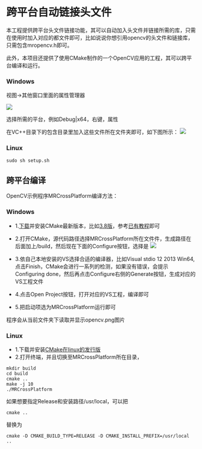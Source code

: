 # 跨平台自动链接头文件

本工程提供跨平台头文件链接功能，其可以自动加入头文件并链接所需的库，只需在使用时加入对应的都文件即可，比如说说你想引用opencv的头文件和链接库，只需包含mropencv.h即可。

此外，本项目还提供了使用CMake制作的一个OpenCV应用的工程，其可以跨平台编译和运行。

### Windows

视图->其他窗口里面的属性管理器

![](http://i.imgur.com/a6oRBWB.png)

选择所需的平台，例如Debug|x64，右键，属性

在VC++目录下的包含目录里加入这些文件所在文件夹即可，如下图所示：
![](http://i.imgur.com/wyOVY6A.png)

### Linux

```
sudo sh setup.sh
```

## 跨平台编译
OpenCV示例程序MRCrossPlatform编译方法：
### Windows

* 1.[下载](https://cmake.org/download/)并安装CMake最新版本，比如[3.8版](https://cmake.org/files/v3.8/cmake-3.8.0-win64-x64.msi)，参考[已有教程](http://jingyan.baidu.com/article/acf728fd50de96f8e510a3f2.html)即可

* 2.打开CMake，源代码路径选择MRCrossPlatform所在文件件，生成路径在后面加上/build，然后现在下面的Configure按钮，选择是
![](http://i.imgur.com/cjIVU7w.png)

* 3.依自己本地安装的VS选择合适的编译器，比如Visual stdio 12 2013 Win64,点击Finish，CMake会进行一系列的检测，如果没有错误，会提示Configuring done，然后再点击Configure右侧的Generate按钮，生成对应的VS工程文件

* 4.点击Open Project按钮，打开对应的VS工程，编译即可

* 5.把启动项选为MRCrossPlatform运行即可

程序会从当前文件夹下读取并显示opencv.png图片


### Linux
* 1.下载并安装[CMake在linux的发行版](https://cmake.org/files/v3.8/cmake-3.8.0.tar.gz)
* 2.打开终端，并且切换至MRCrossPlatform所在目录，
```
mkdir build
cd build
cmake ..
make -j 10
./MRCrossPlatform
```

如果想要指定Release和安装路径/usr/local，可以把
```
cmake ..
```
替换为
```
cmake -D CMAKE_BUILD_TYPE=RELEASE -D CMAKE_INSTALL_PREFIX=/usr/local ..
```